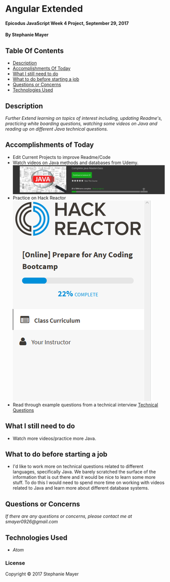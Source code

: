 # Angular Extended

#### Epicodus JavaScript Week 4 Project, September 29, 2017

#### By Stephanie Mayer

## Table Of Contents
* [Description](#description)
* [Accomplishments Of Today](#accomplishments-of-today)
* [What I still need to do](#what-i-still-need-to-do)
* [What to do before starting a job](#what-to-do-before-starting-a-job)
* [Questions or Concerns](#questions-or-concerns)
* [Technologies Used](#technologies-used)


## Description
_Further Extend learning on topics of interest including, updating Readme's, practicing white boarding questions, watching some videos on Java and reading up on different Java technical questions._


## Accomplishments of Today
* Edit Current Projects to improve Readme/Code
* Watch videos on Java methods and databases from Udemy.
![Java Progress](images/Capture.PNG)
* Practice on Hack Reactor
![HackReactor Progress](images/Capture2.PNG)
* Read through example questions from a technical interview [Technical Questions](http://www.java2novice.com/java-interview-questions/)

## What I still need to do
* Watch more videos/practice more Java.

## What to do before starting a job
* I'd like to work more on technical questions related to different languages, specifically Java. We barely scratched the surface of the information that is out there and it would be nice to learn some more stuff. To do this I would need to spend more time on working with videos related to Java and learn more about different database systems.

##

## Questions or Concerns
_If there are any questions or concerns, please contact me at smayer0926@gmail.com_


## Technologies Used

* _Atom_



### License

Copyright &copy; 2017 Stephanie Mayer

